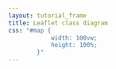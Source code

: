 ```yaml
---
layout: tutorial_frame
title: Leaflet class diagram
css: "#map {
            width: 100vw;
            height: 100%;
        }"
---
```

<script type='text/javascript'>

	var bounds = [[0, 0], [1570, 1910]];

	var map = L.map('map', {
		crs: L.CRS.Simple,
		maxZoom: 0,
		minZoom: -4,
		maxBounds: bounds
	});

	var image = L.imageOverlay('class-diagram.png', bounds).addTo(map);

	map.fitBounds(bounds);

</script>
